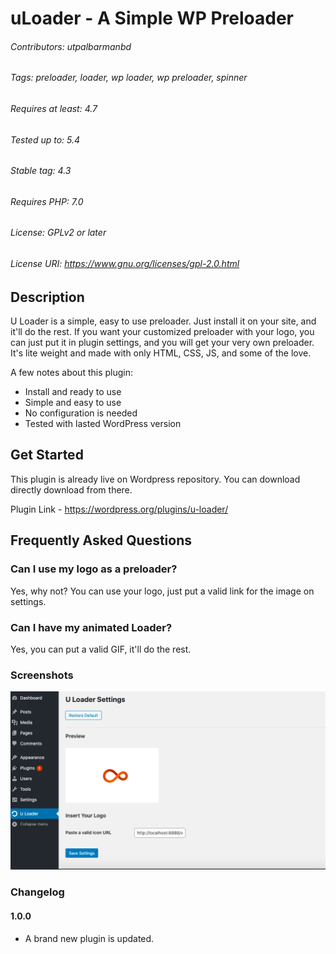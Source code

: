 # uLoader - A Simple WP Preloader
###### Contributors: utpalbarmanbd
###### Tags: preloader, loader, wp loader, wp preloader, spinner
###### Requires at least: 4.7
###### Tested up to: 5.4
###### Stable tag: 4.3
###### Requires PHP: 7.0
###### License: GPLv2 or later
###### License URI: https://www.gnu.org/licenses/gpl-2.0.html



## Description

U Loader is a simple, easy to use preloader. Just install it on your site, and it'll do the rest. If you want your customized preloader with your logo, you can just put it in plugin settings, and you will get your very own preloader. It's lite weight and made with only HTML, CSS, JS, and some of the love.

A few notes about this plugin:

*   Install and ready to use
*   Simple and easy to use
*   No configuration is needed
*   Tested with lasted WordPress version

## Get Started

This plugin is already live on Wordpress repository. You can download directly download from there.

Plugin Link - https://wordpress.org/plugins/u-loader/


## Frequently Asked Questions 

### Can I use my logo as a preloader? 

Yes, why not? You can use your logo, just put a valid link for the image on settings.

### Can I have my animated Loader?

Yes, you can put a valid GIF, it'll do the rest.

### Screenshots

![U Loader Settings Customization, just put the URL to have your Loader](https://github.com/utpal-barman/uLoader/raw/master/assets/screenshot-1.png)


### Changelog ###

#### 1.0.0
* A brand new plugin is updated.
